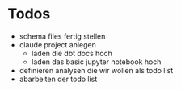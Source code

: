 # Todos
- schema files fertig stellen
- claude project anlegen
  - laden die dbt docs hoch
  - laden das basic jupyter notebook hoch
- definieren analysen die wir wollen als todo list
- abarbeiten der todo list
